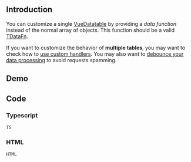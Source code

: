 ## Introduction

You can customize a single [VueDatatable](../../classes/vuedatatable.html) by providing a *data function* instead of the normal array of objects. This function should be a valid [TDataFn](../../globals.html#tdatafn).

<div class="alert alert-info">
	<i class="fas fa-info-circle"></i>
	If you want to customize the behavior of <b>multiple tables</b>, you may want to check how to <a href="./ajax-handler.html">use custom handlers</a>. You may also want to <a href="./limit-rows-processing.html">debounce your data processing</a> to avoid requests spamming.
</div>

## Demo

<div id="demo-app">
	<div class="row">
		<div class="col-xs-12 table-responsive">
			<datatable :columns="columns" :data="getData"></datatable>
			<datatable-pager v-model="page"></datatable-pager>
		</div>
	</div>
</div>

## Code

### Typescript

```TS```

### HTML

```HTML```

<script src="https://cdnjs.cloudflare.com/ajax/libs/axios/0.18.0/axios.min.js" integrity="sha256-mpnrJ5DpEZZkwkE1ZgkEQQJW/46CSEh/STrZKOB/qoM=" crossorigin="anonymous" defer></script>
<script id="deps"></script>
<script id="demo-script"></script>
